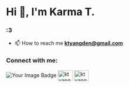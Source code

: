 <h1>Hi 👋, I'm Karma T.</h1>
<h3>:3</h3>

- 📫 How to reach me **ktyangden@gmail.com**

<h3 align="left">Connect with me:</h3>
<p align="left">
<img src="https://tryhackme-badges.s3.amazonaws.com/k4kuru.png" alt="Your Image Badge" />
<a href="https://linkedin.com/in/ktyangden" target="blank"><img align="center" src="https://raw.githubusercontent.com/rahuldkjain/github-profile-readme-generator/master/src/images/icons/Social/linked-in-alt.svg" alt="ktyangden" height="30" width="40" /></a>
<a href="https://instagram.com/ktyangden" target="blank"><img align="center" src="https://raw.githubusercontent.com/rahuldkjain/github-profile-readme-generator/master/src/images/icons/Social/instagram.svg" alt="ktyangden" height="30" width="40" /></a>
</p>

